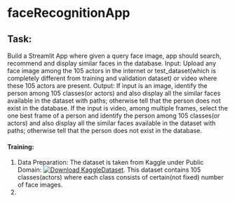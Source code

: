 # faceRecognitionApp
## Task: 
Build a Streamlit App where given a query face image, app should search, recommend and display similar faces in the database.
Input: Upload any face image among the 105 actors in the internet or test_dataset(which is completely different from training and validation dataset) or video where these 105 actors are present.
Output: If input is an image, identify the person among 105 classes(or actors) and also display all the similar faces available in the dataset with paths; otherwise tell that the person does not exist in the database. If the input is video, among multiple frames, select the one best frame of a person and identify the person among 105 classes(or actors) and also display all the similar faces available in the dataset with paths; otherwise tell that the person does not exist in the database.
#### Training: 
1. Data Preparation:
The dataset is taken from Kaggle under Public Domain: [![Download KaggleDataset](https://img.shields.io/badge/Download-Dataset-blue)](https://www.kaggle.com/datasets/hereisburak/pins-face-recognition?resource=download). 
This dataset contains 105 classes(actors) where each class consists of certain(not fixed) number of face images. 
2. 



